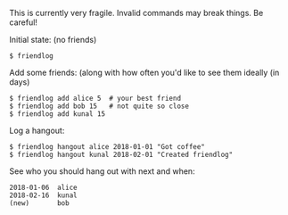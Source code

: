 This is currently very fragile. Invalid commands may break things. Be careful!

Initial state: (no friends)
```
$ friendlog
```

Add some friends: (along with how often you'd like to see them ideally (in days)
```
$ friendlog add alice 5  # your best friend
$ friendlog add bob 15   # not quite so close
$ friendlog add kunal 15
```

Log a hangout:
```
$ friendlog hangout alice 2018-01-01 "Got coffee"
$ friendlog hangout kunal 2018-02-01 "Created friendlog"
```

See who you should hang out with next and when:
```
2018-01-06  alice
2018-02-16  kunal
(new)       bob
```
